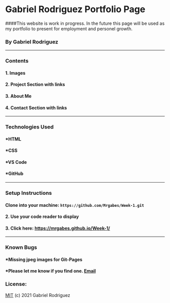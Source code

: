 # Gabriel Rodriguez Portfolio Page


####This website is work in progress. In the future this page will be used as my portfolio to present for employment and personel growth.  

### By Gabriel Rodriguez
________
### Contents

#### 1. Images
####  2. Project Section with links

#### 3. About Me

#### 4. Contact Section with links
________
### Technologies Used


#### *HTML
#### *CSS
#### *VS Code
#### *GitHub
______
### Setup Instructions


#### Clone into your machine: `https://github.com/Mrgabes/Week-1.git`

#### 2. Use your code reader to display

#### 3. Click here: https://mrgabes.github.io/Week-1/
______

### Known Bugs

#### *Missing jpeg images for Git-Pages
#### *Please let me know if you find one. [Email](mainedomain@protonmail.com)
### License:

[MIT](info@mit.edu) (c) 2021 Gabriel Rodriguez





